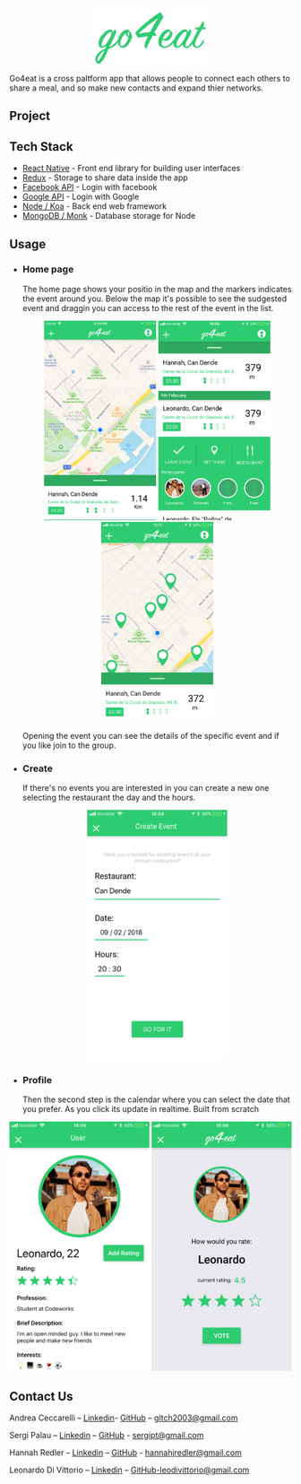 <div align="center">
 <img width= "200px" src="go-for-eat/assets/logo_green@2x.png"></img>
</div>


Go4eat is a cross paltform app that allows people to connect each others to share a meal, and so make new contacts and expand thier networks.

## Project


## Tech Stack

* [React Native](https://facebook.github.io/react-native/.org/) - Front end library for building user interfaces
* [Redux](https://redux.js.org) - Storage to share data inside the app
* [Facebook API](https://developers.facebook.com) - Login with facebook
* [Google API](https://developers.google.com/identity/sign-in/web/sign-in) - Login with Google
* [Node / Koa](http://koajs.com/) - Back end web framework
* [MongoDB / Monk](https://github.com/Automattic/monk) - Database storage for Node

## Usage

* ### Home page
    The home page shows your positio in the map and the markers indicates the event around you.
    Below the map it's possible to see the sudgested event and draggin you can access to the rest of the event in the list.
    
    
    <div align="center">
     <img width= "200px" src="go-for-eat/assets/emptymap.png"></img>
     <img width= "200px" src="go-for-eat/assets/listopen.PNG"></img>
     <img width= "200px" src="go-for-eat/assets/map.PNG"></img>
    </div>
    
    Opening the event you can see the details of the specific event and if you like join to the group.
    
* ### Create
    If there's no events you are interested in you can create a new one selecting the restaurant the day and the hours. 
    
    <div align="center">
    <img width= "250px" src="go-for-eat/assets/create.PNG"></img>
    </div>
* ### Profile
    Then the second step is the calendar where you can select the date that you prefer. As you click its update in realtime. Built from scratch

 <div align="center">
   <img width= "250px" src="go-for-eat/assets/profile.PNG">
   </img><img width= "250px" src="go-for-eat/assets/rating.PNG"></img>
 </div>
 
## Contact Us

Andrea Ceccarelli – [Linkedin](https://www.linkedin.com/in/leonardo-di-vittorio-092679a6/)- [GitHub](https://github.com/Glitches) – gltch2003@gmail.com

Sergi Palau – [Linkedin](https://www.linkedin.com/in/leonardo-di-vittorio-092679a6/) – [GitHub](https://github.com/sergipt) - sergipt@gmail.com

Hannah Redler – [Linkedin](https://www.linkedin.com/in/leonardo-di-vittorio-092679a6/) – [GitHub](https://github.com/redspanner) - hannahjredler@gmail.com

Leonardo Di Vittorio – [Linkedin](https://www.linkedin.com/in/leonardo-di-vittorio-092679a6/) – [GitHub](https://github.com/Leon31)-leodivittorio@gmail.com
